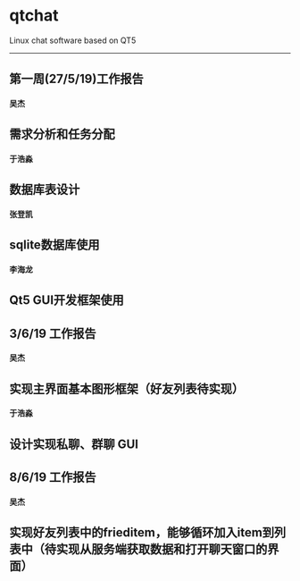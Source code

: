 # qtchat
Linux chat software based on QT5
***
## 第一周(27/5/19)工作报告
#### 吴杰
需求分析和任务分配
---
#### 于浩淼
数据库表设计
---

#### 张登凯
sqlite数据库使用
---

#### 李海龙
Qt5 GUI开发框架使用
---

## 3/6/19 工作报告
#### 吴杰
实现主界面基本图形框架（好友列表待实现）
---
#### 于浩淼
设计实现私聊、群聊 GUI
---

## 8/6/19 工作报告
#### 吴杰
实现好友列表中的frieditem，能够循环加入item到列表中（待实现从服务端获取数据和打开聊天窗口的界面）
---
